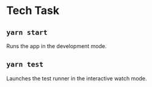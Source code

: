 # Tech Task

## `yarn start`

Runs the app in the development mode.

## `yarn test`

Launches the test runner in the interactive watch mode.
